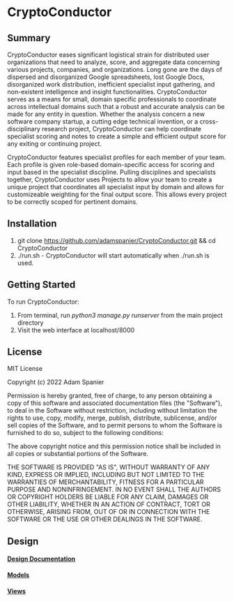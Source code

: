 # CryptoConductor

## Summary
CryptoConductor eases significant logistical strain for distributed user organizations that need to analyze, score, and aggregate data concerning various projects, companies, and organizations. Long gone are the days of dispersed and disorganized Google spreadsheets, lost Google Docs, disorganized work distribution, inefficient specialist input gathering, and non-existent intelligence and insight functionalities. CryptoConductor serves as a means for small, domain specific professionals to coordinate across intellectual domains such that a robust and accurate analysis can be made for any entity in question. Whether the analysis concern a new software company startup, a cutting edge technical invention, or a cross-disciplinary research project, CryptoConductor can help coordinate specialist scoring and notes to create a simple and efficient output score for any exiting or continuing project.

CryptoConductor features specialist profiles for each member of your team. Each profile is given role-based domain-specific access for scoring and input based in the specialist discipline. Pulling disciplines and specialists together, CryptoConductor uses Projects to allow your team to create a unique project that coordinates all specialist input by domain and allows for customizeable weighting for the final output score. This allows every project to be correctly scoped for pertinent domains. 

## Installation
1. git clone https://github.com/adamspanier/CryptoConductor.git && cd CryptoConductor
2. ./run.sh - CryptoConductor will start automatically when ./run.sh is used.

## Getting Started
To run CryptoConductor: 
1. From terminal, run _python3 manage.py runserver_ from the main project directory
2. Visit the web interface at localhost/8000

## License
MIT License

Copyright (c) 2022 Adam Spanier

Permission is hereby granted, free of charge, to any person obtaining a copy
of this software and associated documentation files (the "Software"), to deal
in the Software without restriction, including without limitation the rights
to use, copy, modify, merge, publish, distribute, sublicense, and/or sell
copies of the Software, and to permit persons to whom the Software is
furnished to do so, subject to the following conditions:

The above copyright notice and this permission notice shall be included in all
copies or substantial portions of the Software.

THE SOFTWARE IS PROVIDED "AS IS", WITHOUT WARRANTY OF ANY KIND, EXPRESS OR
IMPLIED, INCLUDING BUT NOT LIMITED TO THE WARRANTIES OF MERCHANTABILITY,
FITNESS FOR A PARTICULAR PURPOSE AND NONINFRINGEMENT. IN NO EVENT SHALL THE
AUTHORS OR COPYRIGHT HOLDERS BE LIABLE FOR ANY CLAIM, DAMAGES OR OTHER
LIABILITY, WHETHER IN AN ACTION OF CONTRACT, TORT OR OTHERWISE, ARISING FROM,
OUT OF OR IN CONNECTION WITH THE SOFTWARE OR THE USE OR OTHER DEALINGS IN THE
SOFTWARE.

## Design

#### [Design Documentation](https://github.com/adamspanier/CryptoConductor/blob/main/docs/README.md)
#### [Models](https://github.com/adamspanier/CryptoConductor/blob/main/docs/Models.md)
#### [Views](https://github.com/adamspanier/CryptoConductor/blob/main/docs/Views.md)
